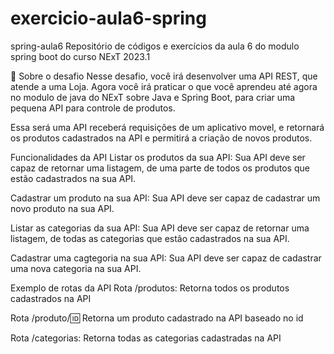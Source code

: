 # exercicio-aula6-spring

spring-aula6
Repositório de códigos e exercícios da aula 6 do modulo spring boot do curso NExT 2023.1

🚀 Sobre o desafio
Nesse desafio, você irá desenvolver uma API REST, que atende a uma Loja. Agora você irá praticar o que você aprendeu até agora no modulo de java do NExT sobre Java e Spring Boot, para criar uma pequena API para controle de produtos.

Essa será uma API receberá requisições de um aplicativo movel, e retornará os produtos cadastrados na API e permitirá a criação de novos produtos.

Funcionalidades da API
Listar os produtos da sua API: Sua API deve ser capaz de retornar uma listagem, de uma parte de todos os produtos que estão cadastrados na sua API.

Cadastrar um produto na sua API: Sua API deve ser capaz de cadastrar um novo produto na sua API.

Listar as categorias da sua API: Sua API deve ser capaz de retornar uma listagem, de todas as categorias que estão cadastrados na sua API.

Cadastrar uma cagtegoria na sua API: Sua API deve ser capaz de cadastrar uma nova categoria na sua API.

Exemplo de rotas da API
Rota /produtos: Retorna todos os produtos cadastrados na API

Rota /produto/:id: Retorna um produto cadastrado na API baseado no id

Rota /categorias: Retorna todas as categorias cadastradas na API
